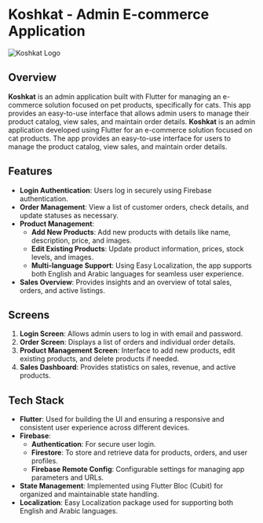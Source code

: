# Koshkat - Admin E-commerce Application

![Koshkat Logo]([link-to-logo.png](https://github.com/Yousseftamerhessin/Koshkat/issues/1#issue-2627511408)) <!-- قم بإضافة رابط لشعار التطبيق إذا كان متوفرًا -->

## Overview
**Koshkat** is an admin application built with Flutter for managing an e-commerce solution focused on pet products, specifically for cats. This app provides an easy-to-use interface that allows admin users to manage their product catalog, view sales, and maintain order details.
**Koshkat** is an admin application developed using Flutter for an e-commerce solution focused on cat products. The app provides an easy-to-use interface for users to manage the product catalog, view sales, and maintain order details.

## Features
- **Login Authentication**: Users log in securely using Firebase authentication.
- **Order Management**: View a list of customer orders, check details, and update statuses as necessary.
- **Product Management**:
  - **Add New Products**: Add new products with details like name, description, price, and images.
  - **Edit Existing Products**: Update product information, prices, stock levels, and images.
  - **Multi-language Support**: Using Easy Localization, the app supports both English and Arabic languages for seamless user experience.
- **Sales Overview**: Provides insights and an overview of total sales, orders, and active listings.

## Screens
1. **Login Screen**: Allows admin users to log in with email and password.
2. **Order Screen**: Displays a list of orders and individual order details.
3. **Product Management Screen**: Interface to add new products, edit existing products, and delete products if needed.
4. **Sales Dashboard**: Provides statistics on sales, revenue, and active products.

## Tech Stack
- **Flutter**: Used for building the UI and ensuring a responsive and consistent user experience across different devices.
- **Firebase**:
  - **Authentication**: For secure user login.
  - **Firestore**: To store and retrieve data for products, orders, and user profiles.
  - **Firebase Remote Config**: Configurable settings for managing app parameters and URLs.
- **State Management**: Implemented using Flutter Bloc (Cubit) for organized and maintainable state handling.
- **Localization**: Easy Localization package used for supporting both English and Arabic languages.

